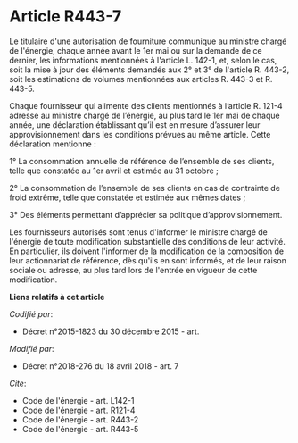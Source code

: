 # Article R443-7

Le titulaire d'une autorisation de fourniture communique au ministre chargé de l'énergie, chaque année avant le 1er mai ou
sur la demande de ce dernier, les informations mentionnées à l'article L. 142-1, et, selon le cas, soit la mise à jour des
éléments demandés aux 2° et 3° de l'article R. 443-2, soit les estimations de volumes mentionnées aux articles R. 443-3 et R.
443-5.

Chaque fournisseur qui alimente des clients mentionnés à l’article R. 121-4 adresse au ministre chargé de l’énergie, au plus
tard le 1er mai de chaque année, une déclaration établissant qu’il est en mesure d’assurer leur approvisionnement dans les
conditions prévues au même article. Cette déclaration mentionne :

1° La consommation annuelle de référence de l’ensemble de ses clients, telle que constatée au 1er avril et estimée au 31
octobre ;

2° La consommation de l’ensemble de ses clients en cas de contrainte de froid extrême, telle que constatée et estimée aux
mêmes dates ;

3° Des éléments permettant d’apprécier sa politique d’approvisionnement.

Les fournisseurs autorisés sont tenus d'informer le ministre chargé de l'énergie de toute modification substantielle des
conditions de leur activité. En particulier, ils doivent l'informer de la modification de la composition de leur actionnariat
de référence, dès qu'ils en sont informés, et de leur raison sociale ou adresse, au plus tard lors de l'entrée en vigueur de
cette modification.

**Liens relatifs à cet article**

_Codifié par_:

  - Décret n°2015-1823 du 30 décembre 2015 - art.

_Modifié par_:

  - Décret n°2018-276 du 18 avril 2018 - art. 7

_Cite_:

  - Code de l'énergie - art. L142-1
  - Code de l'énergie - art. R121-4
  - Code de l'énergie - art. R443-2
  - Code de l'énergie - art. R443-5
